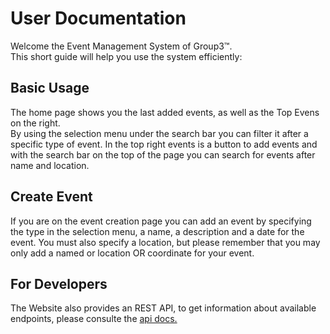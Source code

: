 # User Documentation
Welcome the Event Management System of Group3&#8482;.  
This short guide will help you use the system efficiently:

## Basic Usage
The home page shows you the last added events, as well as the Top Evens on the right.  
By using the selection menu under the search bar you can filter it after a specific type of event.
In the top right events is a button to add events and with the search bar on the top of the page you can search for events after name and location.

## Create Event
If you are on the event creation page you can add an event by specifying the type in the selection menu, a name, a description and a date for the event.
You must also specify a location, but please remember that you may only add a named or location OR coordinate for your event.


## For Developers
The Website also provides an REST API, to get information about available endpoints, please consulte the [api docs.](../dev/api.md)
